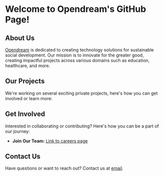 # Welcome to Opendream's GitHub Page!

## About Us
[Opendream](https://www.opendream.co.th/) is dedicated to creating technology solutions for sustainable social development. Our mission is to innovate for the greater good, creating impactful projects across various domains such as education, healthcare, and more.

## Our Projects
We're working on several exciting private projects, here's how you can get involved or learn more:

## Get Involved
Interested in collaborating or contributing? Here's how you can be a part of our journey:

- **Join Our Team:** [Link to careers page](https://www.opendream.co.th/en/join-us_en)

## Contact Us
Have questions or want to reach out? Contact us at [email](mailto:info@opendream.co.th).

